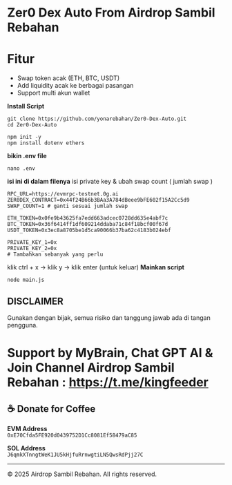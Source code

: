 # Zer0 Dex Auto From Airdrop Sambil Rebahan

# Fitur
- Swap token acak (ETH, BTC, USDT)
- Add liquidity acak ke berbagai pasangan
- Support multi akun wallet

**Install Script**
```
git clone https://github.com/yonarebahan/Zer0-Dex-Auto.git
cd Zer0-Dex-Auto
```
```
npm init -y
npm install dotenv ethers
```
**bikin .env file**
```
nano .env
```
**isi ini di dalam filenya**
isi private key & ubah swap count ( jumlah swap )
```
RPC_URL=https://evmrpc-testnet.0g.ai
ZER0DEX_CONTRACT=0x44f24B66b3BAa3A784dBeee9bFE602f15A2Cc5d9
SWAP_COUNT=1 # ganti sesuai jumlah swap

ETH_TOKEN=0x0fe9b43625fa7edd663adcec0728dd635e4abf7c
BTC_TOKEN=0x36f6414ff1df609214ddaba71c84f18bcf00f67d
USDT_TOKEN=0x3ec8a8705be1d5ca90066b37ba62c4183b024ebf

PRIVATE_KEY_1=0x
PRIVATE_KEY_2=0x
# Tambahkan sebanyak yang perlu
```
klik ctrl + x -> klik y -> klik enter (untuk keluar)
**Mainkan script**
```
node main.js
```
## DISCLAIMER
Gunakan dengan bijak, semua risiko dan tanggung jawab ada di tangan pengguna.

# Support by MyBrain, Chat GPT AI & Join Channel Airdrop Sambil Rebahan : https://t.me/kingfeeder

## ☕ Donate for Coffee

**EVM Address**  
`0xE70Cfda5FE920d0439752D1Cc8081Ef58479aC85`

**SOL Address**  
`J6qmkXTnngtWeK1JU5kHjfuRrnwgtiLN5QwsRdPjj27C`

---
© 2025 Airdrop Sambil Rebahan. All rights reserved.
